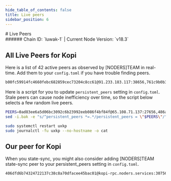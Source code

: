 ```yaml
---
hide_table_of_contents: false
title: Live peers
sidebar_position: 6
---
```


<div class="h1-with-icon icon-kopi">
# Live Peers
</div>
###### Chain ID: `luwak-1` | Current Node Version: `v18.3`

## All Live Peers for Kopi
Here is a list of 42 active peers as observed by [NODERS]TEAM in real-time. Add them to your `config.toml` if you have trouble finding peers.

```bash
b00fc59914fc4660febc682859cec73204c8cc61@91.233.183.117:38656,761c9b0b303c92466015e94e3e8492c034296e40@65.109.159.109:27656,5b4abd9b20628943a9b2efec7dc0bb062bb4dac7@2a01:45656,159bd8d72b713f691252f2ee95449315ed476928@2a01:3020,a71ac51dc95e60665a15c25ef73e13d4e048a980@95.217.40.175:12656,fffe2063424bb7fa3f6bcfdd08259c74c59cea2c@95.217.107.137:12656,84039bb46d8a1e203f6672f4dc674899e025fcfa@65.109.24.208:26656,6bc03c97895498d52d814c57e0a7fa5792e26f88@2a01:11656,88b9462eacc00aec00ea96435fa63bc70fd81087@2a01:10056,f3d6e39e68673fcf331c3f2022a104ee9ea4bfdb@135.181.108.189:26656,e0c6134a00c188a94bc21d3233f3cefc1752984f@2a0e:10056,486a5857fc2f97f0bf0e5f39b833fef733323533@145.239.146.143:27656,7708d7d7d38eb39a98427707a0266e974e9c7f40@162.55.220.37:26656,30098d171759fba98c6f8540d812502b9c5baaf9@65.108.109.48:5356,e4c71cecc9d5bc6c70018ce1121336dffdd68827@162.55.97.180:24656,f4d0a680e8646af1a8a5bc22f80527be8fa0111e@37.221.198.137:11656,03e66d02eeca742ce4f54b4f44437af8aa770016@95.217.204.58:27656,95f0431dbb6ce5c8148fb850f19fcd638497cf0a@152.53.87.42:19656,847c3bf157b57cd5a5ea526e7746705fedced702@88.99.68.249:30756,6845c73b143b423b2af3633a9a32b9760f25b4bb@152.53.134.234:51656,f26f078bb8176b7451259282f59f38368b4d3797@193.34.213.234:11656,38e9cbf8ebbdd62bd502f90d87550d7325190601@2001:26716,0ad83ee6a5d06bc3092c6b23992eeb086f4bf84f@65.108.71.137:27656,50d40d13511cf3c98de0babcc8fc8821d29d0a62@51.15.249.23:31956,228f3fad75c3fdfece4f7bf6d75ca1293d4fce67@135.181.240.156:25256,1b55c0de9fad22c3b750631e6b98fa97f5ddbdf3@65.109.16.49:26766,31952feee9dc72da9d281fd47fae87b9422a3245@188.245.230.165:16656,509fed0e38aeb7225b33dd55b399a8f6b30853e8@65.108.234.137:27656,9f5764205b30dadc579f60aaefa9609bda921dce@65.109.115.172:27656,5f16a3a8cdae0e07ca28c8078bc9e92ebb42eb27@95.216.13.161:25656,e437e9e28e8cb02b3f32c920012da274193809fd@123.19.229.58:39656,776541ffe6ea65f13e0c1bd1c5fc5c95de4d86df@80.75.218.179:10056,637077d431f618181597706810a65c826524fd74@65.109.154.9:27656,2903938ef4d9180b9d0c587d80e7b32672b28794@158.220.93.183:26056,85919e3dcc7eec3b64bfdd87657c4fac307c9d23@65.109.34.145:26656,b710f68d569b3b01c09608094e6c748964ee185c@167.235.132.211:26656,9393f89a72c3f5b27f22a286b4494e3c3409c652@149.50.101.137:11656,28ee34839a7a33a6a3d6b99ce169295c9b7c5583@195.201.148.131:16656,cb2c613016927cdfed2947e531146b06b274b88a@116.203.224.246:16656,2ed7a597d06c1751300c9ba1eae3496c46a3fde3@62.164.217.63:26656,db5e173a098f0a7d5a2c036cfc8cda1091b38234@65.109.18.169:30756,c35a9677f6cbe052e5a68c0a553236a869bdbec0@185.232.70.33:11656
```

Here is a script for you to update `persistent_peers` setting in `config.toml`. Stale peers can cause node inefficiency over time, so the script below selects a few random live peers.

```bash
PEERS=0ad83ee6a5d06bc3092c6b23992eeb086f4bf84f@65.108.71.137:27656,486a5857fc2f97f0bf0e5f39b833fef733323533@145.239.146.143:27656,5f16a3a8cdae0e07ca28c8078bc9e92ebb42eb27@95.216.13.161:25656,95f0431dbb6ce5c8148fb850f19fcd638497cf0a@152.53.87.42:19656,03e66d02eeca742ce4f54b4f44437af8aa770016@95.217.204.58:27656
sed -i.bak -e "s/^persistent_peers *=.*/persistent_peers = \"$PEERS\"/" ~/.kopid/config/config.toml

sudo systemctl restart uxkp
sudo journalctl -fu uxkp --no-hostname -o cat
```

## Our peer for Kopi
When you state-sync, you might also consider adding [NODERS]TEAM state-sync peer to your persistent_peers setting in `config.toml`.

```bash
406dfd6b74324722137c38c8a70dfacee45bac01@kopi-rpc.noders.services:30756
```

